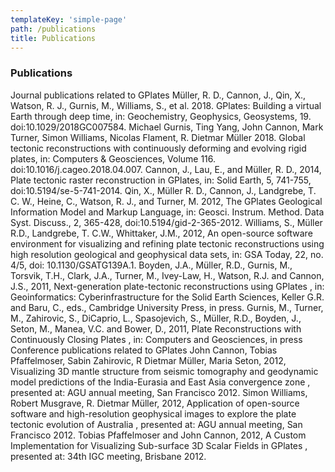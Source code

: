 ```yaml
---
templateKey: 'simple-page'
path: /publications
title: Publications
---
```

### Publications

Journal publications related to GPlates
Müller, R. D., Cannon, J., Qin, X., Watson, R. J., Gurnis, M., Williams, S., et al. 2018. GPlates: Building a virtual Earth through deep time, in: Geochemistry, Geophysics, Geosystems, 19. doi:10.1029/2018GC007584.
Michael Gurnis, Ting Yang, John Cannon, Mark Turner, Simon Williams, Nicolas Flament, R. Dietmar Müller 2018. Global tectonic reconstructions with continuously deforming and evolving rigid plates, in: Computers & Geosciences, Volume 116. doi:10.1016/j.cageo.2018.04.007.
Cannon, J., Lau, E., and Müller, R. D., 2014, Plate tectonic raster reconstruction in GPlates, in: Solid Earth, 5, 741-755, doi:10.5194/se-5-741-2014.
Qin, X., Müller R. D., Cannon, J., Landgrebe, T. C. W., Heine, C., Watson, R. J., and Turner, M. 2012, The GPlates Geological Information Model and Markup Language, in: Geosci. Instrum. Method. Data Syst. Discuss., 2, 365-428, doi:10.5194/gid-2-365-2012.
Williams, S., Müller R.D., Landgrebe, T. C.W., Whittaker, J.M., 2012, An open-source software environment for visualizing and refining plate tectonic reconstructions using high resolution geological and geophysical data sets, in: GSA Today, 22, no. 4/5, doi: 10.1130/GSATG139A.1.
Boyden, J.A., Müller, R.D., Gurnis, M., Torsvik, T.H., Clark, J.A., Turner, M., Ivey-Law, H., Watson, R.J. and Cannon, J.S., 2011, Next-generation plate-tectonic reconstructions using GPlates , in: Geoinformatics: Cyberinfrastructure for the Solid Earth Sciences, Keller G.R. and Baru, C., eds., Cambridge University Press, in press.
Gurnis, M., Turner, M., Zahirovic, S., DiCaprio, L., Spasojevich, S., Müller, R.D., Boyden, J., Seton, M., Manea, V.C. and Bower, D., 2011, Plate Reconstructions with Continuously Closing Plates , in: Computers and Geosciences, in press
Conference publications related to GPlates
John Cannon, Tobias Pfaffelmoser, Sabin Zahirovic, R Dietmar Müller, Maria Seton, 2012, Visualizing 3D mantle structure from seismic tomography and geodynamic model predictions of the India-Eurasia and East Asia convergence zone , presented at: AGU annual meeting, San Francisco 2012.
Simon Williams, Robert Musgrave, R. Dietmar Müller, 2012, Application of open-source software and high-resolution geophysical images to explore the plate tectonic evolution of Australia , presented at: AGU annual meeting, San Francisco 2012.
Tobias Pfaffelmoser and John Cannon, 2012, A Custom Implementation for Visualizing Sub-surface 3D Scalar Fields in GPlates , presented at: 34th IGC meeting, Brisbane 2012.
